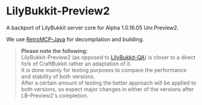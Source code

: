 # LilyBukkit-Preview2
A backport of LilyBukkit server core for Alpha 1.0.16.05 Unr.Preview2.

We use [RetroMCP-Java](https://github.com/MCPHackers/RetroMCP-Java) for decompilation and building.

> **Please note the following:**  
> LilyBukkit-Preview2 (as opposed to [LilyBukkit-QA](https://github.com/LilyBukkit/LilyBukkit-QA)) is closer to a direct fork of CraftBukkit rather an adaptation of it.  
> It is done mainly for testing purposes to compare the performance and stability of both versions.  
> After a certain amount of testing the better approach will be applied to both versions, so expect major changes in either of the versions after LB-Preview2's completion.